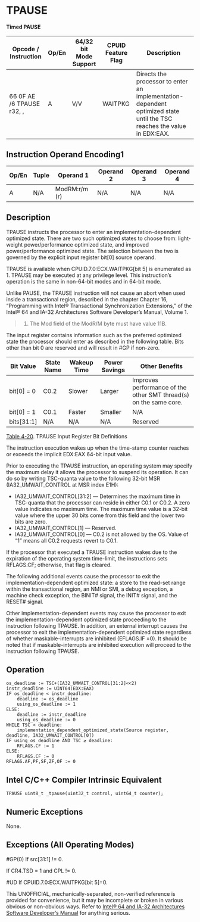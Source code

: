 # TPAUSE

**Timed PAUSE**

| Opcode / Instruction                 | Op/En | 64/32 bit Mode Support | CPUID Feature Flag | Description                                                                                                            |
| ------------------------------------ | ----- | ---------------------- | ------------------ | ---------------------------------------------------------------------------------------------------------------------- |
| 66 0F AE /6 TPAUSE r32, <edx>, <eax> | A     | V/V                    | WAITPKG            | Directs the processor to enter an implementation-dependent optimized state until the TSC reaches the value in EDX:EAX. |

## Instruction Operand Encoding1

| Op/En | Tuple | Operand 1     | Operand 2 | Operand 3 | Operand 4 |
| ----- | ----- | ------------- | --------- | --------- | --------- |
| A     | N/A   | ModRM:r/m (r) | N/A       | N/A       | N/A       |

## Description

TPAUSE instructs the processor to enter an implementation-dependent optimized state. There are two such optimized states to choose from: light-weight power/performance optimized state, and improved power/performance optimized state. The selection between the two is governed by the explicit input register bit[0] source operand.

TPAUSE is available when CPUID.7.0:ECX.WAITPKG[bit 5] is enumerated as 1. TPAUSE may be executed at any privilege level. This instruction’s operation is the same in non-64-bit modes and in 64-bit mode.

Unlike PAUSE, the TPAUSE instruction will not cause an abort when used inside a transactional region, described in the chapter Chapter 16, “Programming with Intel® Transactional Synchronization Extensions,” of the Intel® 64 and IA-32 Architectures Software Developer’s Manual, Volume 1.

> 1. The Mod field of the ModR/M byte must have value 11B.

The input register contains information such as the preferred optimized state the processor should enter as described in the following table. Bits other than bit 0 are reserved and will result in #​​​​GP if non-zero.

| Bit Value  | State Name | Wakeup Time | Power Savings | Other Benefits                                                    |
| ---------- | ---------- | ----------- | ------------- | ----------------------------------------------------------------- |
| bit[0] = 0 | C0.2       | Slower      | Larger        | Improves performance of the other SMT thread(s) on the same core. |
| bit[0] = 1 | C0.1       | Faster      | Smaller       | N/A                                                               |
| bits[31:1] | N/A        | N/A         | N/A           | Reserved                                                          |

[Table 4-20](/x86/tpause#tbl-4-20). TPAUSE Input Register Bit Definitions

The instruction execution wakes up when the time-stamp counter reaches or exceeds the implicit EDX:EAX 64-bit input value.

Prior to executing the TPAUSE instruction, an operating system may specify the maximum delay it allows the processor to suspend its operation. It can do so by writing TSC-quanta value to the following 32-bit MSR (IA32_UMWAIT_CONTROL at MSR index E1H):

- IA32_UMWAIT_CONTROL[31:2] — Determines the maximum time in TSC-quanta that the processor can reside in either C0.1 or C0.2. A zero value indicates no maximum time. The maximum time value is a 32-bit value where the upper 30 bits come from this field and the lower two bits are zero.
- IA32_UMWAIT_CONTROL[1] — Reserved.
- IA32_UMWAIT_CONTROL[0] — C0.2 is not allowed by the OS. Value of “1” means all C0.2 requests revert to C0.1.

If the processor that executed a TPAUSE instruction wakes due to the expiration of the operating system time-limit, the instructions sets RFLAGS.CF; otherwise, that flag is cleared.

The following additional events cause the processor to exit the implementation-dependent optimized state: a store to the read-set range within the transactional region, an NMI or SMI, a debug exception, a machine check exception, the BINIT# signal, the INIT# signal, and the RESET# signal.

Other implementation-dependent events may cause the processor to exit the implementation-dependent optimized state proceeding to the instruction following TPAUSE. In addition, an external interrupt causes the processor to exit the implementation-dependent optimized state regardless of whether maskable-interrupts are inhibited (EFLAGS.IF =0). It should be noted that if maskable-interrupts are inhibited execution will proceed to the instruction following TPAUSE.

## Operation

```
os_deadline := TSC+(IA32_UMWAIT_CONTROL[31:2]<<2)
instr_deadline := UINT64(EDX:EAX)
IF os_deadline < instr_deadline:
    deadline := os_deadline
    using_os_deadline := 1
ELSE:
    deadline := instr_deadline
    using_os_deadline := 0
WHILE TSC < deadline:
    implementation_dependent_optimized_state(Source register, deadline, IA32_UMWAIT_CONTROL[0])
IF using_os_deadline AND TSC ≥ deadline:
    RFLAGS.CF := 1
ELSE:
    RFLAGS.CF := 0
RFLAGS.AF,PF,SF,ZF,OF := 0

```

## Intel C/C++ Compiler Intrinsic Equivalent

```
TPAUSE uint8_t _tpause(uint32_t control, uint64_t counter);

```

## Numeric Exceptions

None.

## Exceptions (All Operating Modes)

#​​​​GP(0) If src[31:1] != 0.

If CR4.TSD = 1 and CPL != 0.

#​​​UD If CPUID.7.0:ECX.WAITPKG[bit 5]=0.

This UNOFFICIAL, mechanically-separated, non-verified reference is provided for convenience, but it may be
incomplete or broken in various obvious or non-obvious
ways. Refer to [Intel® 64 and IA-32 Architectures Software Developer’s Manual](https://software.intel.com/en-us/download/intel-64-and-ia-32-architectures-sdm-combined-volumes-1-2a-2b-2c-2d-3a-3b-3c-3d-and-4) for anything serious.
